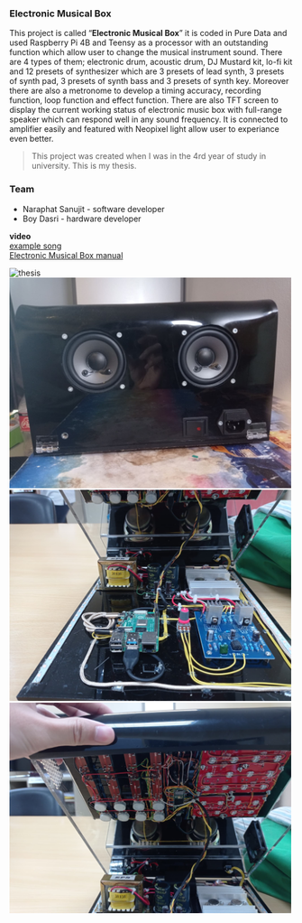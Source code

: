### **Electronic Musical Box** 
This project is called “**Electronic Musical Box**” it is coded in Pure Data and used Raspberry Pi 4B and Teensy as a processor with an outstanding function which allow user to change the musical instrument sound. There are 4 types of them; electronic drum, acoustic drum, DJ Mustard kit, lo-fi kit and 12 presets of synthesizer which are 3 presets of lead synth, 3 presets of synth pad, 3 presets of synth bass and 3 presets of synth key. Moreover there are also a metronome to develop a timing accuracy, recording function, loop function and effect function. There are also TFT screen to display the current working status of electronic music box with full-range speaker which can respond well in any sound frequency. It is connected to amplifier easily and featured with Neopixel light allow user to experiance even better.

> This project was created when I was in the 4rd year of study in university.
> This is my thesis.

### Team

- Naraphat Sanujit - software developer
- Boy Dasri - hardware developer

**video**
<br /> 
<a href="https://www.youtube.com/watch?v=bfX7xHXtXdI&feature=youtu.be">example song</a><br /> 
<a href="https://youtu.be/VczBrq8gNLs">Electronic Musical Box manual</a>



<img src="/picture/project-pic.JPG" alt="thesis" width="500">
<img src="/picture/back-view.jpg" alt="thesis" width="500">
<img src="/picture/bottom-circuit.jpg" alt="thesis" width="500">
<img src="/picture/top-circuit.jpg" alt="thesis" width="500">

